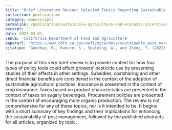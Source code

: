 ```yaml
---
title: "Brief Literature Review: Selected Topics Regarding Sustainable Agriculture and Economic Incentives"
collection: publications
category: manuscripts
permalink: /publication/sustainable-agriculture-and-economic-incentives
excerpt: ''
date: 2022-03-01
venue: 'California Department of Food and Agriculture'
paperurl: 'https://www.cdfa.ca.gov/oefi/opca/docs/sustainable_pest_management_literature_review.pdf'
citation: 'Goodhue, R., Raburn, S., Spalding, A., and Zheng, Y. (2022). &quot;Brief Literature Review: Selected Topics Regarding Sustainable Agriculture and Economic Incentives.&quot; <i>California Department of Food and Agriculture</i>.'
---
```


The purpose of this very brief review is to provide context for how four types of policy tools could affect growers’ pesticide use by presenting studies of their effects in other settings. Subsidies, costsharing and other direct financial benefits are considered in the context of the adoption of sustainable agricultural practices. Insurance is presented in the context of crop insurance. Taxes based on product characteristics are presented in the context of taxes on sugary beverages. Procurement policies are presented in the context of encouraging more organic production. The review is not comprehensive for any of these topics, nor is it intended to be. It begins with a short summary of key findings and their implications for enhancing the sustainability of pest management, followed by the published abstracts for all articles, organized by topic.
